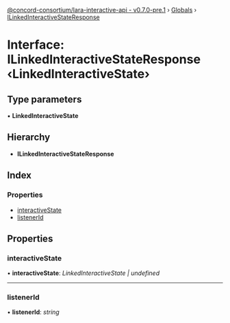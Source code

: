[@concord-consortium/lara-interactive-api - v0.7.0-pre.1](../README.md) › [Globals](../globals.md) › [ILinkedInteractiveStateResponse](ilinkedinteractivestateresponse.md)

# Interface: ILinkedInteractiveStateResponse ‹**LinkedInteractiveState**›

## Type parameters

▪ **LinkedInteractiveState**

## Hierarchy

* **ILinkedInteractiveStateResponse**

## Index

### Properties

* [interactiveState](ilinkedinteractivestateresponse.md#interactivestate)
* [listenerId](ilinkedinteractivestateresponse.md#listenerid)

## Properties

###  interactiveState

• **interactiveState**: *LinkedInteractiveState | undefined*

___

###  listenerId

• **listenerId**: *string*
